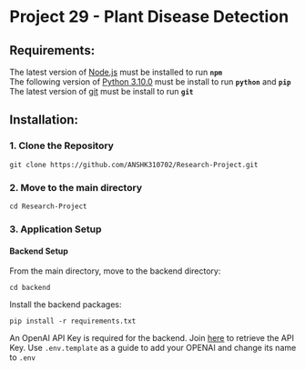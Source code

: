 # Project 29 - Plant Disease Detection     

## Requirements:     
The latest version of [Node.js](https://nodejs.org/en/download/) must be installed to run **`npm`**     
The following version of [Python 3.10.0](https://www.python.org/downloads/release/python-3100/) must be install to run **`python`** and **`pip`**     
The latest version of [git](https://git-scm.com/downloads) must be install to run **`git`**      

## Installation:

### 1. Clone the Repository     
```
git clone https://github.com/ANSHK310702/Research-Project.git
```    

### 2. Move to the main directory     
```
cd Research-Project
```

### 3. Application Setup
#### Backend Setup
From the main directory, move to the backend directory:
```
cd backend
```

Install the backend packages:
```
pip install -r requirements.txt
```

An OpenAI API Key is required for the backend. Join [here](https://platform.openai.com/) to retrieve the API Key. Use `.env.template` as a guide to add your OPENAI and change its name to `.env`

